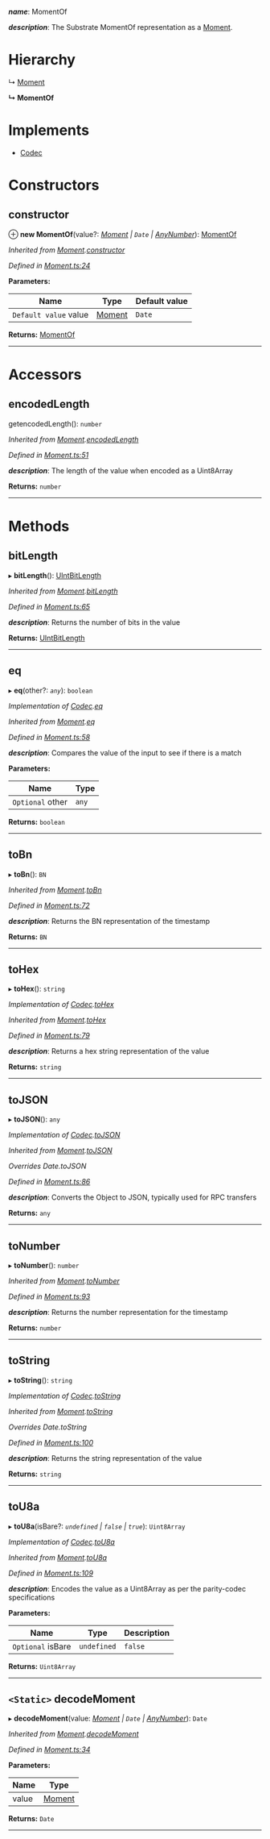 

*__name__*: MomentOf

*__description__*: The Substrate MomentOf representation as a [Moment](_moment_.moment.md).

# Hierarchy

↳  [Moment](_moment_.moment.md)

**↳ MomentOf**

# Implements

* [Codec](../interfaces/_types_.codec.md)

# Constructors

<a id="constructor"></a>

##  constructor

⊕ **new MomentOf**(value?: *[Moment](_moment_.moment.md) | `Date` | [AnyNumber](../modules/_types_.md#anynumber)*): [MomentOf](_moment_.momentof.md)

*Inherited from [Moment](_moment_.moment.md).[constructor](_moment_.moment.md#constructor)*

*Defined in [Moment.ts:24](https://github.com/polkadot-js/api/blob/1b2694d/packages/types/src/Moment.ts#L24)*

**Parameters:**

| Name | Type | Default value |
| ------ | ------ | ------ |
| `Default value` value | [Moment](_moment_.moment.md) | `Date` | [AnyNumber](../modules/_types_.md#anynumber) | 0 |

**Returns:** [MomentOf](_moment_.momentof.md)

___

# Accessors

<a id="encodedlength"></a>

##  encodedLength

getencodedLength(): `number`

*Inherited from [Moment](_moment_.moment.md).[encodedLength](_moment_.moment.md#encodedlength)*

*Defined in [Moment.ts:51](https://github.com/polkadot-js/api/blob/1b2694d/packages/types/src/Moment.ts#L51)*

*__description__*: The length of the value when encoded as a Uint8Array

**Returns:** `number`

___

# Methods

<a id="bitlength"></a>

##  bitLength

▸ **bitLength**(): [UIntBitLength](../modules/_codec_abstractint_.md#uintbitlength)

*Inherited from [Moment](_moment_.moment.md).[bitLength](_moment_.moment.md#bitlength)*

*Defined in [Moment.ts:65](https://github.com/polkadot-js/api/blob/1b2694d/packages/types/src/Moment.ts#L65)*

*__description__*: Returns the number of bits in the value

**Returns:** [UIntBitLength](../modules/_codec_abstractint_.md#uintbitlength)

___
<a id="eq"></a>

##  eq

▸ **eq**(other?: *`any`*): `boolean`

*Implementation of [Codec](../interfaces/_types_.codec.md).[eq](../interfaces/_types_.codec.md#eq)*

*Inherited from [Moment](_moment_.moment.md).[eq](_moment_.moment.md#eq)*

*Defined in [Moment.ts:58](https://github.com/polkadot-js/api/blob/1b2694d/packages/types/src/Moment.ts#L58)*

*__description__*: Compares the value of the input to see if there is a match

**Parameters:**

| Name | Type |
| ------ | ------ |
| `Optional` other | `any` |

**Returns:** `boolean`

___
<a id="tobn"></a>

##  toBn

▸ **toBn**(): `BN`

*Inherited from [Moment](_moment_.moment.md).[toBn](_moment_.moment.md#tobn)*

*Defined in [Moment.ts:72](https://github.com/polkadot-js/api/blob/1b2694d/packages/types/src/Moment.ts#L72)*

*__description__*: Returns the BN representation of the timestamp

**Returns:** `BN`

___
<a id="tohex"></a>

##  toHex

▸ **toHex**(): `string`

*Implementation of [Codec](../interfaces/_types_.codec.md).[toHex](../interfaces/_types_.codec.md#tohex)*

*Inherited from [Moment](_moment_.moment.md).[toHex](_moment_.moment.md#tohex)*

*Defined in [Moment.ts:79](https://github.com/polkadot-js/api/blob/1b2694d/packages/types/src/Moment.ts#L79)*

*__description__*: Returns a hex string representation of the value

**Returns:** `string`

___
<a id="tojson"></a>

##  toJSON

▸ **toJSON**(): `any`

*Implementation of [Codec](../interfaces/_types_.codec.md).[toJSON](../interfaces/_types_.codec.md#tojson)*

*Inherited from [Moment](_moment_.moment.md).[toJSON](_moment_.moment.md#tojson)*

*Overrides Date.toJSON*

*Defined in [Moment.ts:86](https://github.com/polkadot-js/api/blob/1b2694d/packages/types/src/Moment.ts#L86)*

*__description__*: Converts the Object to JSON, typically used for RPC transfers

**Returns:** `any`

___
<a id="tonumber"></a>

##  toNumber

▸ **toNumber**(): `number`

*Inherited from [Moment](_moment_.moment.md).[toNumber](_moment_.moment.md#tonumber)*

*Defined in [Moment.ts:93](https://github.com/polkadot-js/api/blob/1b2694d/packages/types/src/Moment.ts#L93)*

*__description__*: Returns the number representation for the timestamp

**Returns:** `number`

___
<a id="tostring"></a>

##  toString

▸ **toString**(): `string`

*Implementation of [Codec](../interfaces/_types_.codec.md).[toString](../interfaces/_types_.codec.md#tostring)*

*Inherited from [Moment](_moment_.moment.md).[toString](_moment_.moment.md#tostring)*

*Overrides Date.toString*

*Defined in [Moment.ts:100](https://github.com/polkadot-js/api/blob/1b2694d/packages/types/src/Moment.ts#L100)*

*__description__*: Returns the string representation of the value

**Returns:** `string`

___
<a id="tou8a"></a>

##  toU8a

▸ **toU8a**(isBare?: *`undefined` | `false` | `true`*): `Uint8Array`

*Implementation of [Codec](../interfaces/_types_.codec.md).[toU8a](../interfaces/_types_.codec.md#tou8a)*

*Inherited from [Moment](_moment_.moment.md).[toU8a](_moment_.moment.md#tou8a)*

*Defined in [Moment.ts:109](https://github.com/polkadot-js/api/blob/1b2694d/packages/types/src/Moment.ts#L109)*

*__description__*: Encodes the value as a Uint8Array as per the parity-codec specifications

**Parameters:**

| Name | Type | Description |
| ------ | ------ | ------ |
| `Optional` isBare | `undefined` | `false` | `true` |  true when the value has none of the type-specific prefixes (internal) |

**Returns:** `Uint8Array`

___
<a id="decodemoment"></a>

## `<Static>` decodeMoment

▸ **decodeMoment**(value: *[Moment](_moment_.moment.md) | `Date` | [AnyNumber](../modules/_types_.md#anynumber)*): `Date`

*Inherited from [Moment](_moment_.moment.md).[decodeMoment](_moment_.moment.md#decodemoment)*

*Defined in [Moment.ts:34](https://github.com/polkadot-js/api/blob/1b2694d/packages/types/src/Moment.ts#L34)*

**Parameters:**

| Name | Type |
| ------ | ------ |
| value | [Moment](_moment_.moment.md) | `Date` | [AnyNumber](../modules/_types_.md#anynumber) |

**Returns:** `Date`

___

